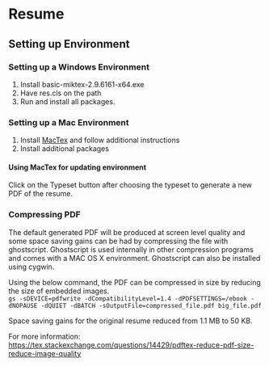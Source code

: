 # Resume

## Setting up Environment

### Setting up a Windows Environment

1. Install basic-miktex-2.9.6161-x64.exe
2. Have res.cls on the path
3. Run and install all packages.

### Setting up a Mac Environment

1. Install [MacTex](http://www.tug.org/mactex) and follow additional instructions
2. Install additional packages

#### Using MacTex for updating environment
Click on the Typeset button after choosing the typeset to generate a new PDF of the resume.

### Compressing PDF
The default generated PDF will be produced at screen level quality and some space saving gains can be had by compressing the file with ghostscript.  Ghostscript is used internally in other compression programs and comes with a MAC OS X environment.  Ghostscript can also be installed using cygwin.  

Using the below command, the PDF can be compressed in size by reducing the size of embedded images.  
`gs -sDEVICE=pdfwrite -dCompatibilityLevel=1.4 -dPDFSETTINGS=/ebook -dNOPAUSE -dQUIET -dBATCH -sOutputFile=compressed_file.pdf big_file.pdf`  

Space saving gains for the original resume reduced from 1.1 MB to 50 KB.  

For more information:  
https://tex.stackexchange.com/questions/14429/pdftex-reduce-pdf-size-reduce-image-quality
